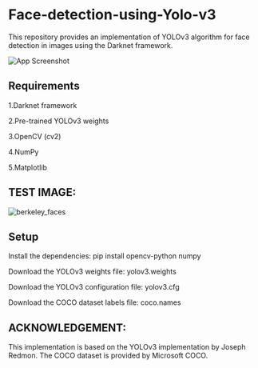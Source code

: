 # Face-detection-using-Yolo-v3

This repository provides an implementation of YOLOv3 algorithm for face detection  in images using the Darknet framework.



![App Screenshot](https://viso.ai/wp-content/uploads/2021/02/YOLOv3-how-it-works.jpg)




Requirements
-
1.Darknet framework

2.Pre-trained YOLOv3 weights

3.OpenCV (cv2)

4.NumPy

5.Matplotlib














## TEST IMAGE:
![berkeley_faces](https://user-images.githubusercontent.com/114558376/226153255-5d1b6bb4-6ee9-4c59-b2ce-82bc38ab6986.jpg)



## Setup


Install the dependencies: pip install opencv-python numpy

Download the YOLOv3 weights file: yolov3.weights

Download the YOLOv3 configuration file: yolov3.cfg

Download the COCO dataset labels file: coco.names
## ACKNOWLEDGEMENT:

This implementation is based on the YOLOv3 implementation by Joseph Redmon. The COCO dataset is provided by Microsoft COCO.

